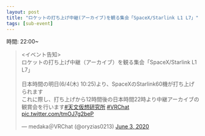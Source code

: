 ```yaml
---
layout: post
title: "ロケットの打ち上げ中継(アーカイブ)を観る集会「SpaceX/Starlink L1 L7」"
tags: [sub-event]
---
```


時間: 22:00~

<blockquote class="twitter-tweet" data-theme="dark"><p lang="ja" dir="ltr">&lt;イベント告知&gt;<br>ロケットの打ち上げ中継（アーカイブ）を観る集会「SpaceX/Starlink L1 L7」<br><br>日本時間の明日(6/4(木) 10:25)より、SpaceXのStarlink60機が打ち上げられます<br>これに際し、打ち上げから12時間後の日本時間22時より中継アーカイブの観賞会を行います<a href="https://twitter.com/hashtag/%E5%A4%A9%E6%96%87%E4%BB%AE%E6%83%B3%E7%A0%94%E7%A9%B6%E6%89%80?src=hash&amp;ref_src=twsrc%5Etfw">#天文仮想研究所</a> <a href="https://twitter.com/hashtag/VRChat?src=hash&amp;ref_src=twsrc%5Etfw">#VRChat</a> <a href="https://t.co/tmOJ7g2beP">pic.twitter.com/tmOJ7g2beP</a></p>&mdash; medaka＠VRChat (@oryzias0213) <a href="https://twitter.com/oryzias0213/status/1268133963857408000?ref_src=twsrc%5Etfw">June 3, 2020</a></blockquote> <script async src="https://platform.twitter.com/widgets.js" charset="utf-8"></script>
